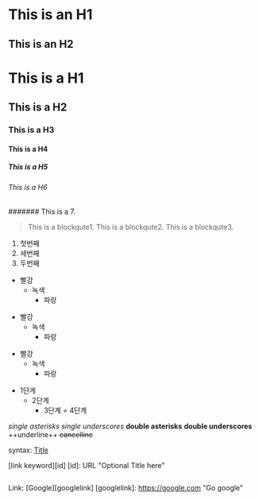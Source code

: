 This is an H1
=============


This is an H2
-------------


# This is a H1
## This is a H2
### This is a H3
#### This is a H4
##### This is a H5
###### This is a H6
####### This is a 7.

> This is a blockqute1.
> This is a blockqute2.
> This is a blockqute3.



1. 첫번째
3. 세번째
2. 두번째


* 빨강
  * 녹색
    * 파랑

+ 빨강
  + 녹색
    + 파랑

- 빨강
  - 녹색
    - 파랑
    
* 1단계
    - 2단계
    	+ 3단계
            = 4단계
    
    
*single asterisks*
_single underscores_
**double asterisks**
__double underscores__
++underline++
~~cancelline~~


syntax: [Title](link)

[link keyword][id]
[id]: URL "Optional Title here"


<pre><code></code></pre>

Link: [Google][googlelink]
[googlelink]: https://google.com "Go google"
    
